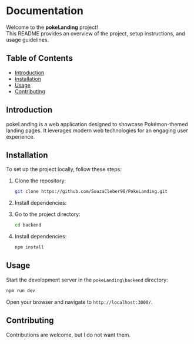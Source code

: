# Documentation

Welcome to the **pokeLanding** project!  
This README provides an overview of the project, setup instructions, and usage guidelines.

## Table of Contents

- [Introduction](#introduction)
- [Installation](#installation)
- [Usage](#usage)
- [Contributing](#contributing)

## Introduction

pokeLanding is a web application designed to showcase Pokémon-themed landing pages. It leverages modern web technologies for an engaging user experience.

## Installation

To set up the project locally, follow these steps:

1. Clone the repository:
    ```bash
    git clone https://github.com/SouzaCleber98/PokeLanding.git
    ```
2. Install dependencies:

2. Go to the project directory:

    ```bash
    cd backend
    ```

3. Install dependencies:

    ```bash
    npm install
    ```

## Usage

Start the development server in the `pokeLanding\backend` directory:
```bash
npm run dev
```
Open your browser and navigate to `http://localhost:3000/`.

## Contributing

Contributions are welcome, but I do not want them.
